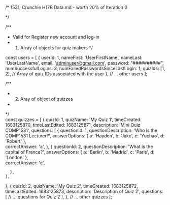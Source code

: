 /*
1531, Crunchie H17B
Data.md - worth 20% of Iteration 0

*/


/**
 * Valid for Register new account and log-in
 * 1. Array of objects for quiz makers
 */

const users = [
  {
    userId: 1,
    nameFirst: 'UserFirstName',
    nameLast: 'UserLastName',
    email: 'adminuser@gmail.com',
    password: "##########",
    numSuccessfulLogins: 3,
    numFailedPasswordsSinceLastLogin: 1,
    quizIds: [1, 2], // Array of quiz IDs associated with the user
  },
  // ... other users
];

/**
 * 2. Aray of object of quizzes
 * 
 */  
const quizzes = [
  {
    quizId: 1,
    quizName: 'My Quiz 1',
    timeCreated: 1683125870,
    timeLastEdited: 1683125871,
    description: 'Mini Quiz COMP1531',
    questions: [
      {
        questionId: 1,
        questionDescription: 'Who is the COMP1531 Lecturer?',
        answerOptions: {
            a: 'Hayden',
            b: 'Jake',
            c: 'Yuchao',
            d: 'Robert'
        },          
        correctAnswer: 'a',
      },
      {
        questionId: 2,
        questionDescription: 'What is the capital of France?',
        answerOptions: {
            a: 'Berlin',
            b: 'Madrid',
            c: 'Paris',
            d: 'London'
        },            
        correctAnswer: 'c',

      },
    ],
  },
  {
    quizId: 2,
    quizName: 'My Quiz 2',
    timeCreated: 1683125872,
    timeLastEdited: 1683125873,
    description: 'Description of Quiz 2',
    questions: [
    // ... questions for Quiz 2
    ],
  },
  // ... other quizzes
];
